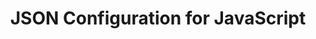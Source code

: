 ---
title: JSON Configuration for JavaScript
authors:
- gareth-rushgrove
tags:
- TAG
- layout: article
---